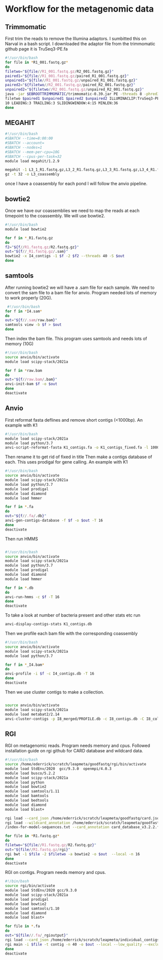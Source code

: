 # Workflow for the metagenomic data

**Trimmomatic**
------
First trim the reads to remove the Illumina adaptors. I sumbitted this on Narval in a bash script.
I downloaded the adaptor file from the trimmomatic github page it is TruSeq3-PE.fa

```bash
#!/usr/bin/bash
for file in *R1_001.fastq.gz*
do
filetwo="${file//R1_001.fastq.gz/R2_001.fastq.gz}"
paired1="${file//R1_001.fastq.gz/paired_R1_001.fastq.gz}"
unpaired1="${file//R1_001.fastq.gz/unpaired_R1_001.fastq.gz}"
paired2="${filetwo//R2_001.fastq.gz/paired_R2_001.fastq.gz}"
unpaired2="${filetwo//R2_001.fastq.gz/unpaired_R2_001.fastq.gz}"
java -jar $EBROOTTRIMMOMATIC/trimmomatic-0.39.jar PE -threads 8 -phred33 $file $
filetwo $paired1 $unpaired1 $paired2 $unpaired2 ILLUMINACLIP:TruSeq3-PE.fa:2:30:
10 LEADING:3 TRAILING:3 SLIDINGWINDOW:4:15 MINLEN:36
done
```
**MEGAHIT**
------
```bash
#!/usr/bin/bash
#SBATCH --time=8:00:00
#SBATCH --account=
#SBATCH --nodes=1
#SBATCH --mem-per-cpu=10G
#SBATCH --cpus-per-task=32
module load megahit/1.2.9

megahit -1 L3_1_R1.fastq.gz,L3_2_R1.fastq.gz,L3_3_R1.fastq.gz,L3_4_R1.fastq.gz,L3_5_R1.fastq.gz -2 L3_1_R2.fastq.gz,L3_2_R2.fastq.gz,L3_3_R2.fastq.gz,L3_4_R2.fastq.gz,L3_5_R2.fastq.
gz -t 32 -o L3_coassembly
```
once I have a coassembly for each pond I will follow the anvio pipeline.

**bowtie2**
------
Once we have our coassemblies we need to map the reads at each timepoint to the coassembly.
We will use bowtie2.

```bash
#!/usr/bin/bash
module load bowtie2

for f in *_R1.fastq.gz
do
f2="${f//R1.fastq.gz/R2.fastq.gz}"
out="${f//_R1.fastq.gz/.sam}"
bowtie2 -x I4_contigs -1 $f -2 $f2 --threads 40 -S $out
done
```
**samtools**
------
After running bowtie2 we will have a .sam file for each sample. We need to convert the sam file to a bam file for anvio. Program needed lots of memory to work properly (20G).

```bash
 #!/usr/bin/bash
for f in *I4.sam*
do
out="${f//.sam/raw.bam}"
samtools view -b $f > $out
done
```

Then index the bam file. This program uses samtools and needs lots of memory (10G)
```bash
#!/usr/bin/bash
source anvio/bin/activate
module load scipy-stack/2021a

for f in *raw.bam
do
out="${f//raw.bam/.bam}"
anvi-init-bam $f -o $out
done
deactivate
```

**Anvio**
------
First reformat fasta deflines and remove short contigs (<1000bp). An example with K1

```bash
#!/usr/bin/bash
module load scipy-stack/2021a
module load python/3.7
anvi-script-reformat-fasta K1_contigs.fa -o K1_contigs_fixed.fa -l 1000 --simplify-names
```
Then rename it to get rid of fixed in title
Then make a contigs database of each. This uses prodigal for gene calling. An example with K1

```bash
#!/usr/bin/bash
source anvio/bin/activate
module load scipy-stack/2021a
module load python/3.7
module load prodigal
module load diamond
module load hmmer

for f in *.fa
do
out="${f//.fa/.db}"
anvi-gen-contigs-database -f $f -o $out -T 16
done
deactivate

```

Then run HMMS

```bash

#!/usr/bin/bash
source anvio/bin/activate
module load scipy-stack/2021a
module load python/3.7
module load prodigal
module load diamond
module load hmmer

for f in *.db
do
anvi-run-hmms -c $f -T 16
done
deactivate
```

To take a look at number of bacteria present and other stats etc run 

```bash
anvi-display-contigs-stats K1_contigs.db
```
Then we profile each bam file with the corresponding coassembly

```bash
#!/usr/bin/bash
source anvio/bin/activate
module load scipy-stack/2021a
module load python/3.7

for f in *_I4.bam*
do
anvi-profile -i $f -c I4_contigs.db -T 16
done
deactivate
```

Then we use cluster contigs to make a collection.

```bash

source anvio/bin/activate
module load scipy-stack/2021a
module load metabat2/2.14
anvi-cluster-contigs -p I8_merged/PROFILE.db -c I8_contigs.db -C I8_collection --driver metabat2 --just-do-it
```

**RGI**
------

RGI on metagenomic reads. Program needs memory and cpus. Followed installation guide on rgi github for CARD database and wildcard data.

```bash
#!/usr/bin/bash
source /home/ederrick/scratch/leapmeta/goodfastq/rgi/bin/activate
module load StdEnv/2020  gcc/9.3.0  openmpi/4.0.3
module load busco/5.2.2
module load scipy-stack/2021a
module load python
module load bowtie2
module load samtools/1.11
module load bamtools
module load bedtools
module load diamond
module load blast+

rgi load --card_json /home/ederrick/scratch/leapmeta/goodfastq/card.json --local
rgi load --wildcard_annotation /home/ederrick/scratch/leapmeta/goodfastq/wildcard_database_vversion_number.fasta  --wildcard_index /home/ederrick/scratch/leapmeta/goodfastq/wildcard
/index-for-model-sequences.txt --card_annotation card_database_v3.2.2.fasta --local

for file in *R1.fastq.gz*
do
filetwo="${file//R1.fastq.gz/R2.fastq.gz}"
out="${file//R1.fastq.gz/rgi}"
rgi bwt -1 $file -2 $filetwo -a bowtie2 -o $out  --local -n 16
done
deactivate
```

RGI on contigs. Program needs memory and cpus.

```bash
#!/bin/bash
source rgi/bin/activate
module load StdEnv/2020 gcc/9.3.0
module load scipy-stack/2021a
module load prodigal
module load bowtie2
module load samtools/1.10
module load diamond
module load blast+

for file in *.fa
do
out="${file//.fa/_rgioutput}"
rgi load --card_json /home/ederrick/scratch/leapmeta/individual_contigs/card.json --local
rgi main -i $file -t contig -n 40 -o $out --local --low_quality --exclude_nudge --clean
done
deactivate
```
